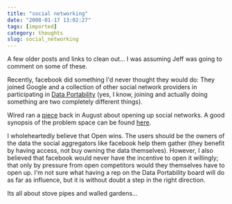 ```yaml
---
title: "social networking"
date: "2008-01-17 13:02:27"
tags: [imported]
category: thoughts
slug: social_networking
---
```


A few older posts and links to clean out... I was assuming Jeff was going to comment on some of these.

Recently, facebook did something I'd never thought they would do: They joined Google and a collection of other social network providers in participating in <a href="http://www.dataportability.org/">Data Portability</a> (yes, I know, joining and actually doing something are two completely different things).

Wired ran a <a href="http://www.wired.com/software/webservices/news/2007/08/open_social_net?currentPage=1">piece</a> back in August about opening up social networks. A good synopsis of the problem space can be found <a href="http://bradfitz.com/social-graph-problem/">here</a>.

I wholeheartedly believe that Open wins. The users should be the owners of the data the social aggregators like facebook help them gather (they benefit by having access, not buy owning the data themselves). However, I also believed that facebook would never have the incentive to open it willingly; that only by pressure from open competitors would they themselves have to open up. I'm not sure what having a rep on the Data Portability board will do as far as influence, but it is without doubt a step in the right direction.

Its all about stove pipes and walled gardens...
